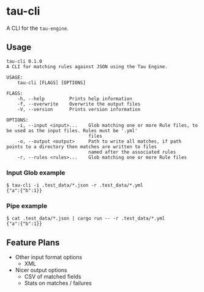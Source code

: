# tau-cli
A CLI for the `tau-engine`.

## Usage
```
tau-cli 0.1.0
A CLI for matching rules against JSON using the Tau Engine.

USAGE:
    tau-cli [FLAGS] [OPTIONS]

FLAGS:
    -h, --help         Prints help information
    -f, --overwrite    Overwrite the output files
    -V, --version      Prints version information

OPTIONS:
    -i, --input <input>...    Glob matching one or more Rule files, to be used as the input files. Rules must be '.yml'
                              files
    -o, --output <output>     Path to write all matches, if path points to a directory then matches are written to files
                              named after the associated rules
    -r, --rules <rules>...    Glob matching one or more Rule files
```

### Input Glob example
```
$ tau-cli -i .test_data/*.json -r .test_data/*.yml
{"a":{"b":1}}
```

### Pipe example
```
$ cat .test_data/*.json | cargo run -- -r .test_data/*.yml
{"a":{"b":1}}
```

## Feature Plans
* Other input format options
    * XML
* Nicer output options
    * CSV of matched fields
    * Stats on matches / failures
